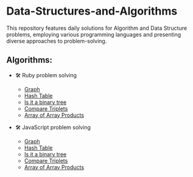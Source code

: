 # Data-Structures-and-Algorithms
This repository features daily solutions for Algorithm and Data Structure problems, employing various programming languages and presenting diverse approaches to problem-solving.

## Algorithms:
  - 🛠 Ruby problem solving
    - [Graph](./problem-solving-rb/graph.rb)
    - [Hash Table](./)
    - [Is it a binary tree](./)
    - [Compare Triplets](./problem-solving-rb/compare_triplets)
    - [Array of Array Products](./problem-solving-rb/array_of_array_products.rb)

  - 🛠 JavaScript problem solving
    - [Graph](./problem-solving-js/graph.js)
    - [Hash Table](./problem-solving-js/hashTable.js)
    - [Is it a binary tree](./problem-solving-js/is-it-a-binary-search-tree.js)
    - [Compare Triplets](./problem-solving-js/compareTriplets.js)
    - [Array of Array Products](./problem-solving-js/arrayOfArrayProducts.js)
